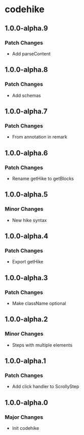 # codehike

## 1.0.0-alpha.9

### Patch Changes

- Add parseContent

## 1.0.0-alpha.8

### Patch Changes

- Add schemas

## 1.0.0-alpha.7

### Patch Changes

- From annotation in remark

## 1.0.0-alpha.6

### Patch Changes

- Rename getHike to getBlocks

## 1.0.0-alpha.5

### Minor Changes

- New hike syntax

## 1.0.0-alpha.4

### Patch Changes

- Export getHike

## 1.0.0-alpha.3

### Patch Changes

- Make className optional

## 1.0.0-alpha.2

### Minor Changes

- Steps with multiple elements

## 1.0.0-alpha.1

### Patch Changes

- Add click handler to ScrollyStep

## 1.0.0-alpha.0

### Major Changes

- Init codehike
